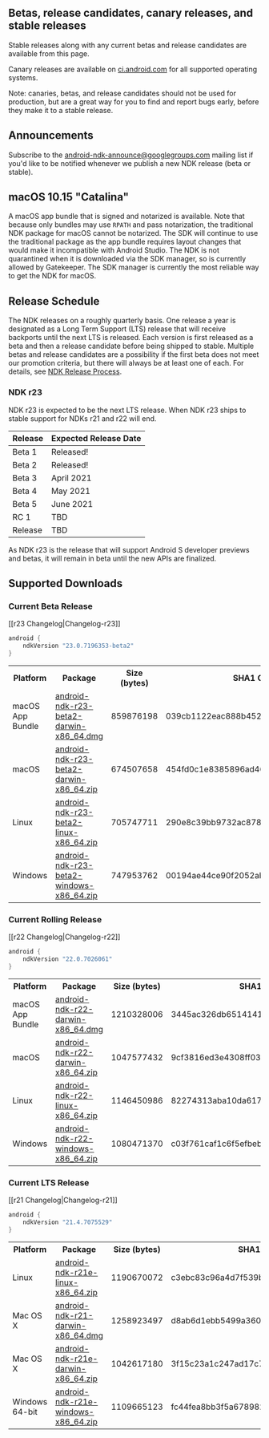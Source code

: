 ## Betas, release candidates, canary releases, and stable releases

Stable releases along with any current betas and release candidates are available from this page.

Canary releases are available on [ci.android.com](https://ci.android.com/builds/branches/aosp-master-ndk/grid?) for all supported operating systems.

Note: canaries, betas, and release candidates should not be used for production, but are a great way for you to find and report bugs early, before they make it to a stable release.

## Announcements

Subscribe to the [android-ndk-announce@googlegroups.com](https://groups.google.com/g/android-ndk-announce) mailing list if you'd like to be notified whenever we publish a new NDK release (beta or stable).

## macOS 10.15 "Catalina"

A macOS app bundle that is signed and notarized is available. Note that because only bundles may use `RPATH` and pass notarization, the traditional NDK package for macOS cannot be notarized. The SDK will continue to use the traditional package as the app bundle requires layout changes that would make it incompatible with Android Studio. The NDK is not quarantined when it is downloaded via the SDK manager, so is currently allowed by Gatekeeper. The SDK manager is currently the most reliable way to get the NDK for macOS.

## Release Schedule

The NDK releases on a roughly quarterly basis. One release a year is designated
as a Long Term Support (LTS) release that will receive backports until the next
LTS is released. Each version is first released as a beta and then a release
candidate before being shipped to stable. Multiple betas and release candidates
are a possibility if the first beta does not meet our promotion criteria, but
there will always be at least one of each. For details, see [NDK Release
Process](/android/ndk/wiki/NDK-Release-Process).

### NDK r23

NDK r23 is expected to be the next LTS release. When NDK r23 ships to stable
support for NDKs r21 and r22 will end.

Release | Expected Release Date
------- | ---------------------
Beta 1  | Released!
Beta 2  | Released!
Beta 3  | April 2021
Beta 4  | May 2021
Beta 5  | June 2021
RC 1    | TBD
Release | TBD

As NDK r23 is the release that will support Android S developer previews and
betas, it will remain in beta until the new APIs are finalized.

## Supported Downloads

### Current Beta Release

[[r23 Changelog|Changelog-r23]]

```gradle
android {
    ndkVersion "23.0.7196353-beta2"
}
```

<table>
  <tr>
    <th>Platform</th>
    <th>Package</th>
    <th>Size (bytes)</th>
    <th>SHA1 Checksum</th>
  </tr>
  <tr>
    <td>macOS App Bundle</td>
    <td><a href="https://dl.google.com/android/repository/android-ndk-r23-beta2-darwin-x86_64.dmg">android-ndk-r23-beta2-darwin-x86_64.dmg</a></td>
    <td>859876198</td>
    <td>039cb1122eac888b4528c81187d49ce8ef856f17</td>
  </tr>
  <tr>
    <td>macOS</td>
    <td><a href="https://dl.google.com/android/repository/android-ndk-r23-beta2-darwin-x86_64.zip">android-ndk-r23-beta2-darwin-x86_64.zip</a></td>
    <td>674507658</td>
    <td>454fd0c1e8385896ad465d7cfd653e28fbf3523f</td>
  </tr>
  <tr>
    <td>Linux</td>
    <td><a href="https://dl.google.com/android/repository/android-ndk-r23-beta2-linux-x86_64.zip">android-ndk-r23-beta2-linux-x86_64.zip</a></td>
    <td>705747711</td>
    <td>290e8c39bb9732ac8784855e1f22342eb488228e</td>
  </tr>
  <tr>
    <td>Windows</td>
    <td><a href="https://dl.google.com/android/repository/android-ndk-r23-beta2-windows-x86_64.zip">android-ndk-r23-beta2-windows-x86_64.zip</a></td>
    <td>747953762</td>
    <td>00194ae44ce90f2052ab8e42f1a11a0db8d50c2a</td>
  </tr>
</table>

### Current Rolling Release

[[r22 Changelog|Changelog-r22]]

```gradle
android {
    ndkVersion "22.0.7026061"
}
```

<table>
  <tr>
    <th>Platform</th>
    <th>Package</th>
    <th>Size (bytes)</th>
    <th>SHA1 Checksum</th>
  </tr>
  <tr>
    <td>macOS App Bundle</td>
    <td><a href="https://dl.google.com/android/repository/android-ndk-r22-darwin-x86_64.dmg">android-ndk-r22-darwin-x86_64.dmg</a></td>
    <td>1210328006</td>
    <td>3445ac326db65141415d24c9833e27827ca00727</td>
  </tr>
  <tr>
    <td>macOS</td>
    <td><a href="https://dl.google.com/android/repository/android-ndk-r22-darwin-x86_64.zip">android-ndk-r22-darwin-x86_64.zip</a></td>
    <td>1047577432</td>
    <td>9cf3816ed3e4308ff03bd5f69100b373bad12f13</td>
  </tr>
  <tr>
    <td>Linux</td>
    <td><a href="https://dl.google.com/android/repository/android-ndk-r22-linux-x86_64.zip">android-ndk-r22-linux-x86_64.zip</a></td>
    <td>1146450986</td>
    <td>82274313aba10da6177fd41868f56a0f9651dd81</td>
  </tr>
  <tr>
    <td>Windows</td>
    <td><a href="https://dl.google.com/android/repository/android-ndk-r22-windows-x86_64.zip">android-ndk-r22-windows-x86_64.zip</a></td>
    <td>1080471370</td>
    <td>c03f761caf1c6f5efbeb5ccfa573ea922cb955b3</td>
  </tr>
</table>

### Current LTS Release

[[r21 Changelog|Changelog-r21]]

```gradle
android {
    ndkVersion "21.4.7075529"
}
```

<table>
  <tr>
    <th>Platform</th>
    <th>Package</th>
    <th>Size (bytes)</th>
    <th>SHA1 Checksum</th>
  </tr>
  <tr>
    <td>Linux</td>
    <td><a href="https://dl.google.com/android/repository/android-ndk-r21e-linux-x86_64.zip">android-ndk-r21e-linux-x86_64.zip</a></td>
    <td>1190670072</td>
    <td>c3ebc83c96a4d7f539bd72c241b2be9dcd29bda9</td>
  </tr>
  <tr>
    <td>Mac OS X</td>
    <td><a href="https://dl.google.com/android/repository/android-ndk-r21-darwin-x86_64.dmg">android-ndk-r21-darwin-x86_64.dmg</a></td>
    <td>1258923497</td>
    <td>d8ab6d1ebb5499a3604db4134372bfbaff96a94e</td>
  </tr>
  <tr>
    <td>Mac OS X</td>
    <td><a href="https://dl.google.com/android/repository/android-ndk-r21e-darwin-x86_64.zip">android-ndk-r21e-darwin-x86_64.zip</a></td>
    <td>1042617180</td>
    <td>3f15c23a1c247ad17c7c271806848dbd40434738</td>
  </tr>
  <tr>
    <td>Windows 64-bit</td>
    <td><a href="https://dl.google.com/android/repository/android-ndk-r21e-windows-x86_64.zip">android-ndk-r21e-windows-x86_64.zip</a></td>
    <td>1109665123</td>
    <td>fc44fea8bb3f5a6789821f40f41dce2d2cd5dc30</td>
  </tr>
</table>
